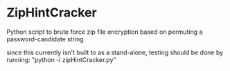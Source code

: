 ZipHintCracker
==============

Python script to brute force zip file encryption based on permuting a password-candidate string

since this currently isn't built to as a stand-alone, testing should be done 
    by running: "python -i zipHintCracker.py"
